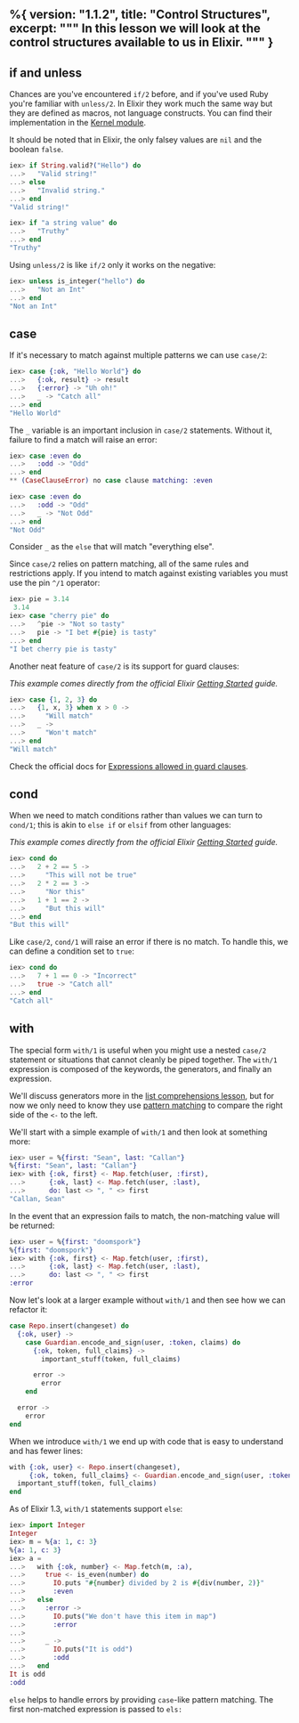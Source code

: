 %{
  version: "1.1.2",
  title: "Control Structures",
  excerpt: """
  In this lesson we will look at the control structures available to us in Elixir.
  """
}
---

## if and unless

Chances are you've encountered `if/2` before, and if you've used Ruby you're familiar with `unless/2`.
In Elixir they work much the same way but they are defined as macros, not language constructs. You can find their implementation in the [Kernel module](https://hexdocs.pm/elixir/Kernel.html).

It should be noted that in Elixir, the only falsey values are `nil` and the boolean `false`.

```elixir
iex> if String.valid?("Hello") do
...>   "Valid string!"
...> else
...>   "Invalid string."
...> end
"Valid string!"

iex> if "a string value" do
...>   "Truthy"
...> end
"Truthy"
```

Using `unless/2` is like `if/2` only it works on the negative:

```elixir
iex> unless is_integer("hello") do
...>   "Not an Int"
...> end
"Not an Int"
```

## case

If it's necessary to match against multiple patterns we can use `case/2`:

```elixir
iex> case {:ok, "Hello World"} do
...>   {:ok, result} -> result
...>   {:error} -> "Uh oh!"
...>   _ -> "Catch all"
...> end
"Hello World"
```

The `_` variable is an important inclusion in `case/2` statements. Without it, failure to find a match will raise an error:

```elixir
iex> case :even do
...>   :odd -> "Odd"
...> end
** (CaseClauseError) no case clause matching: :even

iex> case :even do
...>   :odd -> "Odd"
...>   _ -> "Not Odd"
...> end
"Not Odd"
```

Consider `_` as the `else` that will match "everything else".

Since `case/2` relies on pattern matching, all of the same rules and restrictions apply.
If you intend to match against existing variables you must use the pin `^/1` operator:

```elixir
iex> pie = 3.14
 3.14
iex> case "cherry pie" do
...>   ^pie -> "Not so tasty"
...>   pie -> "I bet #{pie} is tasty"
...> end
"I bet cherry pie is tasty"
```

Another neat feature of `case/2` is its support for guard clauses:

_This example comes directly from the official Elixir [Getting Started](https://elixir-lang.org/getting-started/case-cond-and-if.html#case) guide._

```elixir
iex> case {1, 2, 3} do
...>   {1, x, 3} when x > 0 ->
...>     "Will match"
...>   _ ->
...>     "Won't match"
...> end
"Will match"
```

Check the official docs for [Expressions allowed in guard clauses](https://hexdocs.pm/elixir/patterns-and-guards.html#list-of-allowed-functions-and-operators).

## cond

When we need to match conditions rather than values we can turn to `cond/1`; this is akin to `else if` or `elsif` from other languages:

_This example comes directly from the official Elixir [Getting Started](https://elixir-lang.org/getting-started/case-cond-and-if.html#cond) guide._

```elixir
iex> cond do
...>   2 + 2 == 5 ->
...>     "This will not be true"
...>   2 * 2 == 3 ->
...>     "Nor this"
...>   1 + 1 == 2 ->
...>     "But this will"
...> end
"But this will"
```

Like `case/2`, `cond/1` will raise an error if there is no match.
To handle this, we can define a condition set to `true`:

```elixir
iex> cond do
...>   7 + 1 == 0 -> "Incorrect"
...>   true -> "Catch all"
...> end
"Catch all"
```

## with

The special form `with/1` is useful when you might use a nested `case/2` statement or situations that cannot cleanly be piped together. The `with/1` expression is composed of the keywords, the generators, and finally an expression.

We'll discuss generators more in the [list comprehensions lesson](/en/lessons/basics/comprehensions), but for now we only need to know they use [pattern matching](/en/lessons/basics/pattern_matching) to compare the right side of the `<-` to the left.

We'll start with a simple example of `with/1` and then look at something more:

```elixir
iex> user = %{first: "Sean", last: "Callan"}
%{first: "Sean", last: "Callan"}
iex> with {:ok, first} <- Map.fetch(user, :first),
...>      {:ok, last} <- Map.fetch(user, :last),
...>      do: last <> ", " <> first
"Callan, Sean"
```

In the event that an expression fails to match, the non-matching value will be returned:

```elixir
iex> user = %{first: "doomspork"}
%{first: "doomspork"}
iex> with {:ok, first} <- Map.fetch(user, :first),
...>      {:ok, last} <- Map.fetch(user, :last),
...>      do: last <> ", " <> first
:error
```

Now let's look at a larger example without `with/1` and then see how we can refactor it:

```elixir
case Repo.insert(changeset) do
  {:ok, user} ->
    case Guardian.encode_and_sign(user, :token, claims) do
      {:ok, token, full_claims} ->
        important_stuff(token, full_claims)

      error ->
        error
    end

  error ->
    error
end
```

When we introduce `with/1` we end up with code that is easy to understand and has fewer lines:

```elixir
with {:ok, user} <- Repo.insert(changeset),
     {:ok, token, full_claims} <- Guardian.encode_and_sign(user, :token, claims) do
  important_stuff(token, full_claims)
end
```

As of Elixir 1.3, `with/1` statements support `else`:

```elixir
iex> import Integer
Integer
iex> m = %{a: 1, c: 3}
%{a: 1, c: 3}
iex> a =
...>   with {:ok, number} <- Map.fetch(m, :a),
...>     true <- is_even(number) do
...>       IO.puts "#{number} divided by 2 is #{div(number, 2)}"
...>       :even
...>   else
...>     :error ->
...>       IO.puts("We don't have this item in map")
...>       :error
...> 
...>     _ ->
...>       IO.puts("It is odd")
...>       :odd
...>   end
It is odd
:odd
```

`else` helps to handle errors by providing `case`-like pattern matching. The first non-matched expression is passed to `els:`
